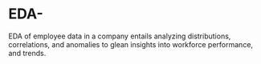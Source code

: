 # EDA-
EDA of employee data in a company entails analyzing distributions, correlations, and anomalies to glean insights into workforce performance, and trends.
